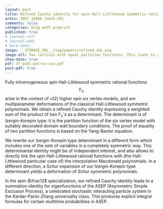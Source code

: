 ```yaml
---
layout: post
title: Refined Cauchy identity for spin Hall-Littlewood symmetric rational functions
arXiv: 2007.10886 [math.CO]
comments: false
categories: blog math preprint
published: true
# journal-ref: 
# journal-web: 
# more-text:
image: __STORAGE_URL__/img/papers/refined_sHL.png
image-alt: Two lattices with equal partition functions. This leads to a refined Cauchy identity
show-date: true
pdf: 37-publ-petrov-uva.pdf
post-pdf: true
---
```


Fully inhomogeneous spin Hall-Littlewood symmetric rational functions $$\mathsf{F}_\lambda$$ arise in the context of $\mathfrak{sl}(2)$ higher spin six vertex models, and are multiparameter deformations of the classical Hall-Littlewood symmetric polynomials. We obtain a refined Cauchy identity expressing a weighted sum of the product of two $\mathsf{F}_\lambda$'s as a determinant. The determinant is of Izergin-Korepin type: it is the partition function of the six vertex model with suitably decorated domain wall boundary conditions. The proof of equality of two partition functions is based on the Yang-Baxter equation.

We rewrite our Izergin-Korepin type determinant in a different form which includes one of the sets of variables in a completely symmetric way. This determinantal identity might be of independent interest, and also allows to directly link the spin Hall-Littlewood rational functions with (the Hall-Littlewood particular case of) the interpolation Macdonald polynomials. In a different direction, a Schur expansion of our Izergin-Korepin type determinant yields a deformation of Schur symmetric polynomials.

In the spin-$\frac12$ specialization, our refined Cauchy identity leads to a summation identity for eigenfunctions of the ASEP (Asymmetric Simple Exclusion Process), a celebrated stochastic interacting particle system in the Kardar-Parisi-Zhang universality class. This produces explicit integral formulas for certain multitime probabilities in ASEP.